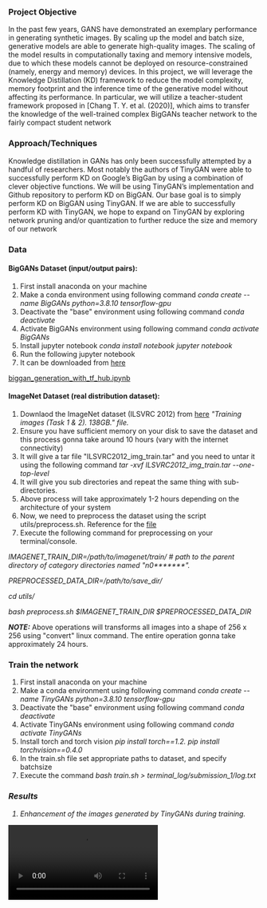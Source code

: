 ### Project Objective
In the past few years, GANS have demonstrated an exemplary performance in generating
synthetic images. By scaling up the model and batch size, generative models are able to generate
high-quality images. The scaling of the model results in computationally taxing and memory
intensive models, due to which these models cannot be deployed on resource-constrained
(namely, energy and memory) devices. In this project, we will leverage the Knowledge
Distillation (KD) framework to reduce the model complexity, memory footprint and the
inference time of the generative model without affecting its performance. In particular, we will
utilize a teacher-student framework proposed in [Chang T. Y. et al. (2020)], which aims to
transfer the knowledge of the well-trained complex BigGANs teacher network to the fairly
compact student network

### Approach/Techniques
Knowledge distillation in GANs has only been successfully attempted by a handful of
researchers. Most notably the authors of TinyGAN were able to successfully perform KD on
Google’s BigGan by using a combination of clever objective functions. We will be using
TinyGAN’s implementation and Github repository to perform KD on BigGAN. Our base goal is
to simply perform KD on BigGAN using TinyGAN. If we are able to successfully perform KD
with TinyGAN, we hope to expand on TinyGAN by exploring network pruning and/or
quantization to further reduce the size and memory of our network

### Data
#### BigGANs Dataset (input/output pairs): 
1. First install anaconda on your machine
2. Make a conda environment using following command <i>conda create --name BigGANs python=3.8.10 tensorflow-gpu</i>
3. Deactivate the "base" environment using following command <i>conda deactivate</i>
4. Activate BigGANs environment using following command <i>conda activate BigGANs</i>
5. Install jupyter notebook <i>conda install notebook  jupyter notebook</i>
6. Run the following jupyter notebook
7.  It can be downloaded from [here](https://www.tensorflow.org/hub/tutorials/biggan_generation_with_tf_hub)

[biggan_generation_with_tf_hub.ipynb](https://github.com/sethcoast/DLS_final_project/blob/main/biggan_generation_with_tf_hub.ipynb)

#### ImageNet Dataset (real distribution dataset): 
1. Downlaod the ImageNet dataset (ILSVRC 2012) from [here](https://www.image-net.org/challenges/LSVRC/) <i>"Training images (Task 1 & 2). 138GB." file.</i>
2. Ensure you have sufficient memory on your disk to save the dataset and this process gonna take around 10 hours (vary with the internet connectivity)
3. It will give a tar file "ILSVRC2012_img_train.tar" and you need to untar it using the following command <i>tar -xvf ILSVRC2012_img_train.tar --one-top-level</i>
4. It will give you sub directories and repeat the same thing with sub-directories.
5. Above process will take approximately 1-2 hours depending on the architecture of your system
6. Now, we need to preprocess the dataset using the script utils/preprocess.sh. Reference for the [file](https://github.com/pfnet-research/sngan_projection)
7. Execute the following command for preprocessing on your terminal/console.

<i>IMAGENET_TRAIN_DIR=/path/to/imagenet/train/ # path to the parent directory of category directories named "n0*******".</i>

<i>PREPROCESSED_DATA_DIR=/path/to/save_dir/</i>

<i>cd utils/</i>

<i>bash preprocess.sh $IMAGENET_TRAIN_DIR $PREPROCESSED_DATA_DIR</i>

***NOTE:*** Above operations will transforms all images into a shape of 256 x 256 using "convert" linux command. The entire operation gonna take approximately 24 hours.

### Train the network
1. First install anaconda on your machine
2.  Make a conda environment using following command <i>conda create --name TinyGANs python=3.8.10 tensorflow-gpu</i>
3. Deactivate the "base" environment using following command <i>conda deactivate</i>
4. Activate TinyGANs environment using following command <i>conda activate TinyGANs</i>
5. Install torch and torch vision <i>pip install torch==1.2. pip install torchvision==0.4.0</i>
6. In the train.sh file set appropriate paths to dataset, and specify batchsize
7. Execute the command <i>bash train.sh > terminal_log/submission_1/log.txt


### Results
1. Enhancement of the images generated by TinyGANs during training.

![Inference during the training](https://github.com/sethcoast/DLS_final_project/blob/main/video/video_my_test.mp4)


